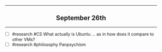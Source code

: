 
----

<h2 style="text-align: center;"> September 26th </h2>

----
- [ ] #research #CS What actually is Ubuntu ... as in how does it compare to other VMs?
- [ ] #research #philosophy Panpsychism
